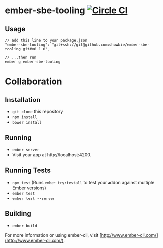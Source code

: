 # ember-sbe-tooling [![Circle CI][circleci-status]][circleci]

## Usage

```
// add this line to your package.json
"ember-sbe-tooling": "git+ssh://git@github.com:showbie/ember-sbe-tooling.git#v0.1.0",

// ...then run
ember g ember-sbe-tooling
```

# Collaboration

## Installation

* `git clone` this repository
* `npm install`
* `bower install`

## Running

* `ember server`
* Visit your app at http://localhost:4200.

## Running Tests

* `npm test` (Runs `ember try:testall` to test your addon against multiple Ember versions)
* `ember test`
* `ember test --server`

## Building

* `ember build`

For more information on using ember-cli, visit [http://www.ember-cli.com/](http://www.ember-cli.com/).


[circleci]: https://circleci.com/gh/showbie/ember-sbe-tooling
[circleci-status]: https://circleci.com/gh/showbie/ember-sbe-tooling.svg?style=svg&circle-token=765ec6a19d3220402d1f2d3af00c7e8fab6ae7c0
